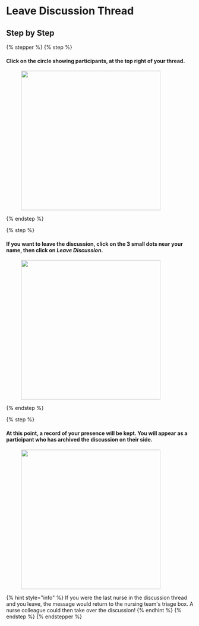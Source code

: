 # Leave Discussion Thread

## Step by Step

{% stepper %}
{% step %}
#### Click on the circle showing participants, at the top right of your thread.

<div align="left"><figure><img src="../../.gitbook/assets/Gérer les participants dun fil de discussion - Step 1.png" alt="" width="375"><figcaption></figcaption></figure></div>
{% endstep %}

{% step %}
#### If you want to leave the discussion, click on the 3 small dots near your name, then click on _Leave Discussion_.

<div align="left"><figure><img src="../../.gitbook/assets/Gérer les participants dun fil de discussion - Step 16.jpeg" alt="" width="375"><figcaption></figcaption></figure></div>
{% endstep %}

{% step %}
#### At this point, a record of your presence will be kept. You will appear as a participant who has archived the discussion on their side.

<div align="left"><figure><img src="../../.gitbook/assets/Gérer les participants dun fil de discussion - Step 17.jpeg" alt="" width="375"><figcaption></figcaption></figure></div>

{% hint style="info" %}
If you were the last nurse in the discussion thread and you leave, the message would return to the nursing team's triage box. A nurse colleague could then take over the discussion!
{% endhint %}
{% endstep %}
{% endstepper %}
